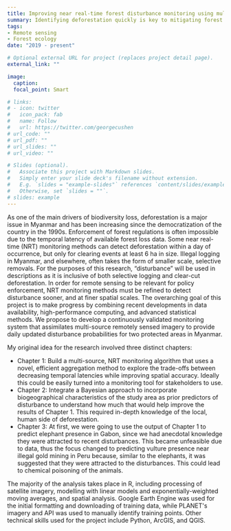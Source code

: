 ```yaml
---
title: Improving near real-time forest disturbance monitoring using multi-source satellite data
summary: Identifying deforestation quickly is key to mitigating forest loss around the world. We believe leveraging the availability of near-instantaneous satellite data can both help effectively monitor without being computationally intensive and be accessible to relevant stakeholders.
tags:
- Remote sensing
- Forest ecology
date: "2019 - present"

# Optional external URL for project (replaces project detail page).
external_link: ""

image:
  caption: 
  focal_point: Smart

# links:
# - icon: twitter
#   icon_pack: fab
#   name: Follow
#   url: https://twitter.com/georgecushen
# url_code: ""
# url_pdf: ""
# url_slides: ""
# url_video: ""

# Slides (optional).
#   Associate this project with Markdown slides.
#   Simply enter your slide deck's filename without extension.
#   E.g. `slides = "example-slides"` references `content/slides/example-slides.md`.
#   Otherwise, set `slides = ""`.
# slides: example
---
```


As one of the main drivers of biodiversity loss, deforestation is a major issue in Myanmar and has been increasing since the democratization of the country in the 1990s. Enforcement of forest regulations is often impossible due to the temporal latency of available forest loss data. Some near real-time (NRT) monitoring methods can detect deforestation within a day of occurrence, but only for clearing events at least 6 ha in size. Illegal logging in Myanmar, and elsewhere, often takes the form of smaller scale, selective removals. For the purposes of this research, “disturbance” will be used in descriptions as it is inclusive of both selective logging and clear-cut deforestation. In order for remote sensing to be relevant for policy enforcement, NRT monitoring methods must be refined to detect disturbance sooner, and at finer spatial scales. The overarching goal of this project is to make progress by combining recent developments in data availability, high-performance computing, and advanced statistical methods. We propose to develop a continuously validated monitoring system that assimilates multi-source remotely sensed imagery to provide daily updated disturbance probabilities for two protected areas in Myanmar. 

My original idea for the research involved three distinct chapters:
- Chapter 1: Build a multi-source, NRT monitoring algorithm that uses a novel, efficient aggregation method to explore the trade-offs between decreasing temporal latencies while improving spatial accuracy. Ideally this could be easily turned into a monitoring tool for stakeholders to use.
- Chapter 2: Integrate a Bayesian approach to incorporate biogeographical characteristics of the study area as prior predictors of disturbance to understand how much that would help improve the results of Chapter 1. This required in-depth knowledge of the local, human side of deforestation.
- Chapter 3: At first, we were going to use the output of Chapter 1 to predict elephant presence in Gabon, since we had anecdotal knowledge they were attracted to recent disturbances. This became unfeasible due to data, thus the focus changed to predicting vulture presence near illegal gold mining in Peru because, similar to the elephants, it was suggested that they were attracted to the disturbances. This could lead to chemical poisoning of the animals.
    
The majority of the analysis takes place in R, including processing of satellite imagery, modelling with linear models and exponentially-weighted moving averages, and spatial analysis. Google Earth Engine was used for the initial formatting and downloading of training data, while PLANET's imagery and API was used to manually identify training points. Other technical skills used for the project include Python, ArcGIS, and QGIS.
